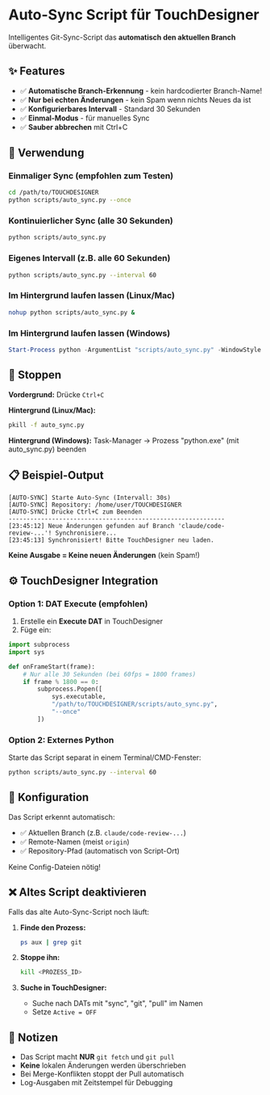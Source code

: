 # Auto-Sync Script für TouchDesigner

Intelligentes Git-Sync-Script das **automatisch den aktuellen Branch** überwacht.

## ✨ Features

- ✅ **Automatische Branch-Erkennung** - kein hardcodierter Branch-Name!
- ✅ **Nur bei echten Änderungen** - kein Spam wenn nichts Neues da ist
- ✅ **Konfigurierbares Intervall** - Standard 30 Sekunden
- ✅ **Einmal-Modus** - für manuelles Sync
- ✅ **Sauber abbrechen** mit Ctrl+C

## 🚀 Verwendung

### Einmaliger Sync (empfohlen zum Testen)

```bash
cd /path/to/TOUCHDESIGNER
python scripts/auto_sync.py --once
```

### Kontinuierlicher Sync (alle 30 Sekunden)

```bash
python scripts/auto_sync.py
```

### Eigenes Intervall (z.B. alle 60 Sekunden)

```bash
python scripts/auto_sync.py --interval 60
```

### Im Hintergrund laufen lassen (Linux/Mac)

```bash
nohup python scripts/auto_sync.py &
```

### Im Hintergrund laufen lassen (Windows)

```powershell
Start-Process python -ArgumentList "scripts/auto_sync.py" -WindowStyle Hidden
```

## 🛑 Stoppen

**Vordergrund:** Drücke `Ctrl+C`

**Hintergrund (Linux/Mac):**
```bash
pkill -f auto_sync.py
```

**Hintergrund (Windows):**
Task-Manager → Prozess "python.exe" (mit auto_sync.py) beenden

## 📋 Beispiel-Output

```
[AUTO-SYNC] Starte Auto-Sync (Intervall: 30s)
[AUTO-SYNC] Repository: /home/user/TOUCHDESIGNER
[AUTO-SYNC] Drücke Ctrl+C zum Beenden
------------------------------------------------------------
[23:45:12] Neue Änderungen gefunden auf Branch 'claude/code-review-...'! Synchronisiere...
[23:45:13] Synchronisiert! Bitte TouchDesigner neu laden.
```

**Keine Ausgabe = Keine neuen Änderungen** (kein Spam!)

## ⚙️ TouchDesigner Integration

### Option 1: DAT Execute (empfohlen)

1. Erstelle ein **Execute DAT** in TouchDesigner
2. Füge ein:

```python
import subprocess
import sys

def onFrameStart(frame):
    # Nur alle 30 Sekunden (bei 60fps = 1800 frames)
    if frame % 1800 == 0:
        subprocess.Popen([
            sys.executable,
            "/path/to/TOUCHDESIGNER/scripts/auto_sync.py",
            "--once"
        ])
```

### Option 2: Externes Python

Starte das Script separat in einem Terminal/CMD-Fenster:

```bash
python scripts/auto_sync.py --interval 60
```

## 🔧 Konfiguration

Das Script erkennt automatisch:
- ✅ Aktuellen Branch (z.B. `claude/code-review-...`)
- ✅ Remote-Namen (meist `origin`)
- ✅ Repository-Pfad (automatisch von Script-Ort)

Keine Config-Dateien nötig!

## ❌ Altes Script deaktivieren

Falls das alte Auto-Sync-Script noch läuft:

1. **Finde den Prozess:**
   ```bash
   ps aux | grep git
   ```

2. **Stoppe ihn:**
   ```bash
   kill <PROZESS_ID>
   ```

3. **Suche in TouchDesigner:**
   - Suche nach DATs mit "sync", "git", "pull" im Namen
   - Setze `Active = OFF`

## 📝 Notizen

- Das Script macht **NUR** `git fetch` und `git pull`
- **Keine** lokalen Änderungen werden überschrieben
- Bei Merge-Konflikten stoppt der Pull automatisch
- Log-Ausgaben mit Zeitstempel für Debugging
